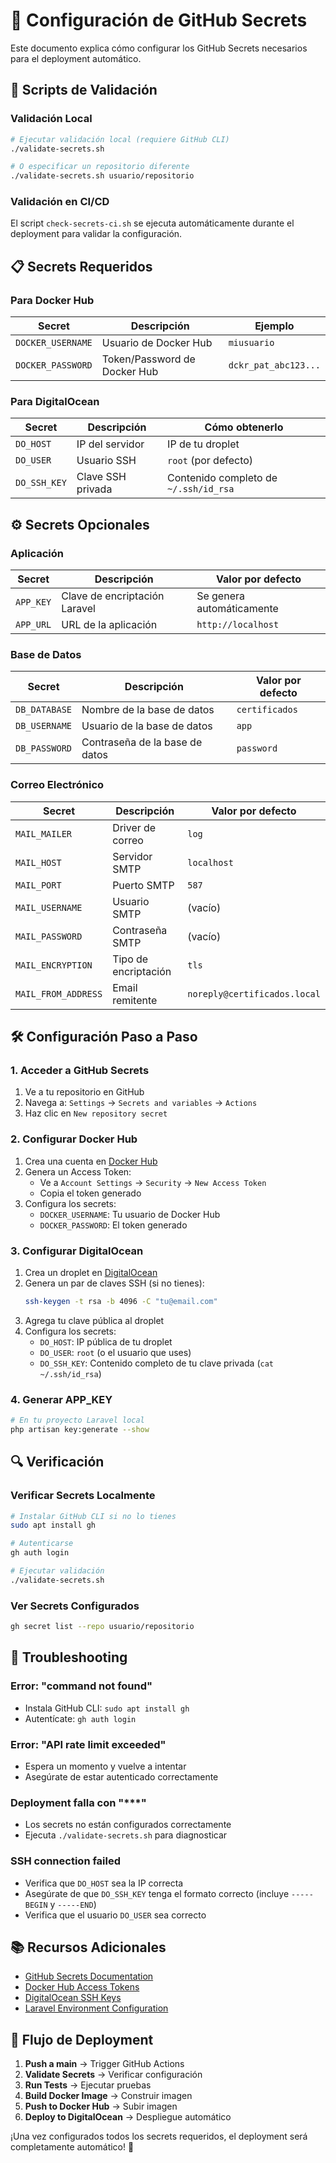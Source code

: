 # 🔐 Configuración de GitHub Secrets

Este documento explica cómo configurar los GitHub Secrets necesarios para el deployment automático.

## 🚀 Scripts de Validación

### Validación Local
```bash
# Ejecutar validación local (requiere GitHub CLI)
./validate-secrets.sh

# O especificar un repositorio diferente
./validate-secrets.sh usuario/repositorio
```

### Validación en CI/CD
El script `check-secrets-ci.sh` se ejecuta automáticamente durante el deployment para validar la configuración.

## 📋 Secrets Requeridos

### Para Docker Hub
| Secret | Descripción | Ejemplo |
|--------|-------------|---------|
| `DOCKER_USERNAME` | Usuario de Docker Hub | `miusuario` |
| `DOCKER_PASSWORD` | Token/Password de Docker Hub | `dckr_pat_abc123...` |

### Para DigitalOcean
| Secret | Descripción | Cómo obtenerlo |
|--------|-------------|----------------|
| `DO_HOST` | IP del servidor | IP de tu droplet |
| `DO_USER` | Usuario SSH | `root` (por defecto) |
| `DO_SSH_KEY` | Clave SSH privada | Contenido completo de `~/.ssh/id_rsa` |

## ⚙️ Secrets Opcionales

### Aplicación
| Secret | Descripción | Valor por defecto |
|--------|-------------|-------------------|
| `APP_KEY` | Clave de encriptación Laravel | Se genera automáticamente |
| `APP_URL` | URL de la aplicación | `http://localhost` |

### Base de Datos
| Secret | Descripción | Valor por defecto |
|--------|-------------|-------------------|
| `DB_DATABASE` | Nombre de la base de datos | `certificados` |
| `DB_USERNAME` | Usuario de la base de datos | `app` |
| `DB_PASSWORD` | Contraseña de la base de datos | `password` |

### Correo Electrónico
| Secret | Descripción | Valor por defecto |
|--------|-------------|-------------------|
| `MAIL_MAILER` | Driver de correo | `log` |
| `MAIL_HOST` | Servidor SMTP | `localhost` |
| `MAIL_PORT` | Puerto SMTP | `587` |
| `MAIL_USERNAME` | Usuario SMTP | (vacío) |
| `MAIL_PASSWORD` | Contraseña SMTP | (vacío) |
| `MAIL_ENCRYPTION` | Tipo de encriptación | `tls` |
| `MAIL_FROM_ADDRESS` | Email remitente | `noreply@certificados.local` |

## 🛠️ Configuración Paso a Paso

### 1. Acceder a GitHub Secrets
1. Ve a tu repositorio en GitHub
2. Navega a: `Settings` → `Secrets and variables` → `Actions`
3. Haz clic en `New repository secret`

### 2. Configurar Docker Hub
1. Crea una cuenta en [Docker Hub](https://hub.docker.com/)
2. Genera un Access Token:
   - Ve a `Account Settings` → `Security` → `New Access Token`
   - Copia el token generado
3. Configura los secrets:
   - `DOCKER_USERNAME`: Tu usuario de Docker Hub
   - `DOCKER_PASSWORD`: El token generado

### 3. Configurar DigitalOcean
1. Crea un droplet en [DigitalOcean](https://www.digitalocean.com/)
2. Genera un par de claves SSH (si no tienes):
   ```bash
   ssh-keygen -t rsa -b 4096 -C "tu@email.com"
   ```
3. Agrega tu clave pública al droplet
4. Configura los secrets:
   - `DO_HOST`: IP pública de tu droplet
   - `DO_USER`: `root` (o el usuario que uses)
   - `DO_SSH_KEY`: Contenido completo de tu clave privada (`cat ~/.ssh/id_rsa`)

### 4. Generar APP_KEY
```bash
# En tu proyecto Laravel local
php artisan key:generate --show
```

## 🔍 Verificación

### Verificar Secrets Localmente
```bash
# Instalar GitHub CLI si no lo tienes
sudo apt install gh

# Autenticarse
gh auth login

# Ejecutar validación
./validate-secrets.sh
```

### Ver Secrets Configurados
```bash
gh secret list --repo usuario/repositorio
```

## 🚨 Troubleshooting

### Error: "command not found"
- Instala GitHub CLI: `sudo apt install gh`
- Autentícate: `gh auth login`

### Error: "API rate limit exceeded"
- Espera un momento y vuelve a intentar
- Asegúrate de estar autenticado correctamente

### Deployment falla con "***"
- Los secrets no están configurados correctamente
- Ejecuta `./validate-secrets.sh` para diagnosticar

### SSH connection failed
- Verifica que `DO_HOST` sea la IP correcta
- Asegúrate de que `DO_SSH_KEY` tenga el formato correcto (incluye `-----BEGIN` y `-----END`)
- Verifica que el usuario `DO_USER` sea correcto

## 📚 Recursos Adicionales

- [GitHub Secrets Documentation](https://docs.github.com/en/actions/security-guides/encrypted-secrets)
- [Docker Hub Access Tokens](https://docs.docker.com/docker-hub/access-tokens/)
- [DigitalOcean SSH Keys](https://docs.digitalocean.com/products/droplets/how-to/add-ssh-keys/)
- [Laravel Environment Configuration](https://laravel.com/docs/configuration)

## 🔄 Flujo de Deployment

1. **Push a main** → Trigger GitHub Actions
2. **Validate Secrets** → Verificar configuración
3. **Run Tests** → Ejecutar pruebas
4. **Build Docker Image** → Construir imagen
5. **Push to Docker Hub** → Subir imagen
6. **Deploy to DigitalOcean** → Despliegue automático

¡Una vez configurados todos los secrets requeridos, el deployment será completamente automático! 🚀